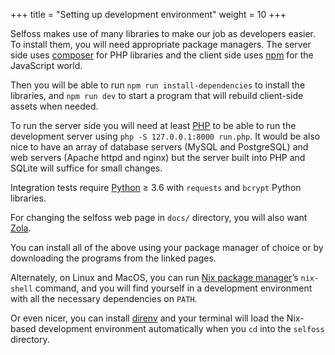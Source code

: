 +++
title = "Setting up development environment"
weight = 10
+++

Selfoss makes use of many libraries to make our job as developers easier. To install them, you will need appropriate package managers. The server side uses [composer](https://getcomposer.org/) for PHP libraries and the client side uses [npm](https://www.npmjs.com/get-npm) for the JavaScript world.

Then you will be able to run `npm run install-dependencies` to install the libraries, and `npm run dev` to start a program that will rebuild client-side assets when needed.

To run the server side you will need at least [PHP](https://www.php.net/downloads) to be able to run the development server using `php -S 127.0.0.1:8000 run.php`. It would be also nice to have an array of database servers (MySQL and PostgreSQL) and web servers (Apache httpd and nginx) but the server built into PHP and SQLite will suffice for small changes.

Integration tests require [Python](https://python.org/) ≥ 3.6 with `requests` and `bcrypt` Python libraries.

For changing the selfoss web page in `docs/` directory, you will also want [Zola](https://www.getzola.org/documentation/getting-started/installation/).

You can install all of the above using your package manager of choice or by downloading the programs from the linked pages.

Alternately, on Linux and MacOS, you can run [Nix package manager](https://nixos.org/download.html)’s `nix-shell` command, and you will find yourself in a development environment with all the necessary dependencies on `PATH`.

Or even nicer, you can install [direnv](https://direnv.net/) and your terminal will load the Nix-based development environment automatically when you `cd` into the `selfoss` directory.
